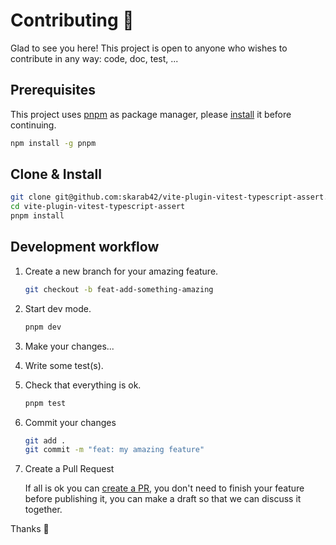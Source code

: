 # Contributing 💜

Glad to see you here! This project is open to anyone who wishes to contribute in any way: code, doc, test, ...

## Prerequisites

This project uses [pnpm](https://pnpm.io/) as package manager, please [install](https://pnpm.io/installation) it before continuing.

```bash
npm install -g pnpm
```

## Clone & Install

```bash
git clone git@github.com:skarab42/vite-plugin-vitest-typescript-assert.git
cd vite-plugin-vitest-typescript-assert
pnpm install
```

## Development workflow

1. Create a new branch for your amazing feature.

   ```bash
   git checkout -b feat-add-something-amazing
   ```

2. Start dev mode.

   ```bash
   pnpm dev
   ```

3. Make your changes...

4. Write some test(s).

5. Check that everything is ok.

   ```bash
   pnpm test
   ```

6. Commit your changes

   ```bash
   git add .
   git commit -m "feat: my amazing feature"
   ```

7. Create a Pull Request

   If all is ok you can [create a PR](https://docs.github.com/en/pull-requests/collaborating-with-pull-requests/proposing-changes-to-your-work-with-pull-requests/creating-a-pull-request), you don't need to finish your feature before publishing it, you can make a draft so that we can discuss it together.

Thanks 💋
